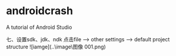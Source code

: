 # androidcrash
A tutorial of Android Studio


七、设置sdk、jdk、ndk
点击file --> other settings --> default project structure
![iamge](..\image\图像 001.png)
